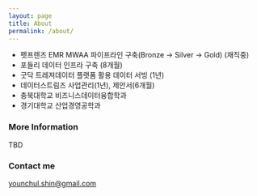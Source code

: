 ```yaml
---
layout: page
title: About
permalink: /about/
---
```


* 펫프렌즈 EMR MWAA 파이프라인 구축(Bronze -> Silver -> Gold) (재직중)
* 포들리 데이터 인프라 구축 (8개월)
* 굿닥 트레져데이터 플랫폼 활용 데이터 서빙 (1년)
* 데이터스트림즈 사업관리(1년), 제안서(6개월)
* 충북대학교 비즈니스데이터융합학과
* 경기대학교 산업경영공학과

### More Information

TBD

### Contact me

[younchul.shin@gmail.com](mailto:younchul.shin@gmail.com)
